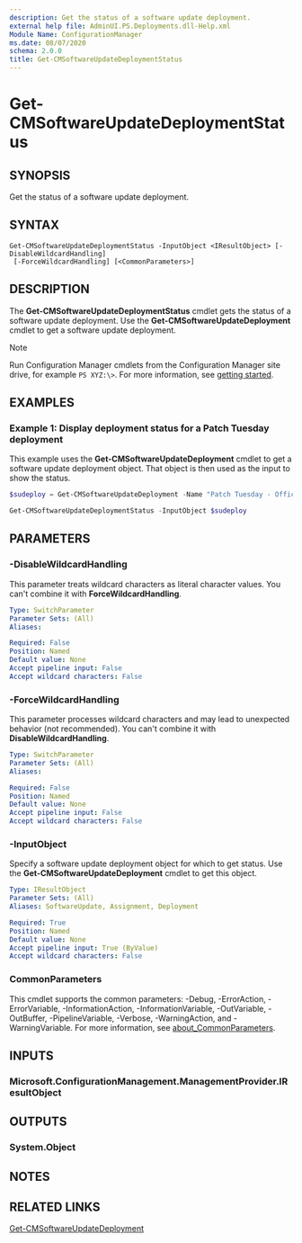 ```yaml
---
description: Get the status of a software update deployment.
external help file: AdminUI.PS.Deployments.dll-Help.xml
Module Name: ConfigurationManager
ms.date: 08/07/2020
schema: 2.0.0
title: Get-CMSoftwareUpdateDeploymentStatus
---
```


# Get-CMSoftwareUpdateDeploymentStatus

## SYNOPSIS

Get the status of a software update deployment.

## SYNTAX

```
Get-CMSoftwareUpdateDeploymentStatus -InputObject <IResultObject> [-DisableWildcardHandling]
 [-ForceWildcardHandling] [<CommonParameters>]
```

## DESCRIPTION

The **Get-CMSoftwareUpdateDeploymentStatus** cmdlet gets the status of a software update deployment. Use the **Get-CMSoftwareUpdateDeployment** cmdlet to get a software update deployment.

> [!NOTE]
> Run Configuration Manager cmdlets from the Configuration Manager site drive, for example `PS XYZ:\>`. For more information, see [getting started](/powershell/sccm/overview).

## EXAMPLES

### Example 1: Display deployment status for a Patch Tuesday deployment

This example uses the **Get-CMSoftwareUpdateDeployment** cmdlet to get a software update deployment object. That object is then used as the input to show the status.

```powershell
$sudeploy = Get-CMSoftwareUpdateDeployment -Name "Patch Tuesday - Office and Edge 2020-07-15 00:11:11"

Get-CMSoftwareUpdateDeploymentStatus -InputObject $sudeploy
```

## PARAMETERS

### -DisableWildcardHandling

This parameter treats wildcard characters as literal character values. You can't combine it with **ForceWildcardHandling**.

```yaml
Type: SwitchParameter
Parameter Sets: (All)
Aliases:

Required: False
Position: Named
Default value: None
Accept pipeline input: False
Accept wildcard characters: False
```

### -ForceWildcardHandling

This parameter processes wildcard characters and may lead to unexpected behavior (not recommended). You can't combine it with **DisableWildcardHandling**.

```yaml
Type: SwitchParameter
Parameter Sets: (All)
Aliases:

Required: False
Position: Named
Default value: None
Accept pipeline input: False
Accept wildcard characters: False
```

### -InputObject

Specify a software update deployment object for which to get status. Use the **Get-CMSoftwareUpdateDeployment** cmdlet to get this object.

```yaml
Type: IResultObject
Parameter Sets: (All)
Aliases: SoftwareUpdate, Assignment, Deployment

Required: True
Position: Named
Default value: None
Accept pipeline input: True (ByValue)
Accept wildcard characters: False
```

### CommonParameters

This cmdlet supports the common parameters: -Debug, -ErrorAction, -ErrorVariable, -InformationAction, -InformationVariable, -OutVariable, -OutBuffer, -PipelineVariable, -Verbose, -WarningAction, and -WarningVariable. For more information, see [about_CommonParameters](http://go.microsoft.com/fwlink/?LinkID=113216).

## INPUTS

### Microsoft.ConfigurationManagement.ManagementProvider.IResultObject

## OUTPUTS

### System.Object

## NOTES

## RELATED LINKS

[Get-CMSoftwareUpdateDeployment](Get-CMSoftwareUpdateDeployment.md)
